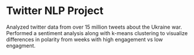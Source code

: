 # Twitter NLP Project

Analyzed twitter data from over 15 million tweets about the Ukraine war. Performed a sentiment analysis along with k-means clustering to visualize differences in polarity from weeks with high engagement vs low engagment.

